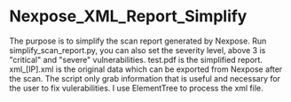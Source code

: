 # Nexpose_XML_Report_Simplify
The purpose is to simplify the scan report generated by Nexpose.
Run simplify_scan_report.py, you can also set the severity level, above 3 is "critical" and "severe" vulnerabilities. 
test.pdf is the simplified report. 
xml_[IP].xml is the original data which can be exported from Nexpose after the scan.
The script only grab information that is useful and necessary for the user to fix vulerabilities.
I use ElementTree to process the xml file. 
